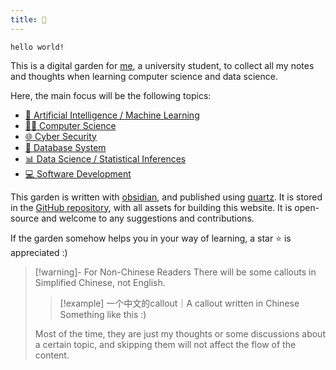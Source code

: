 ```yaml
---
title: 👋
---
```


`hello world!`

This is a digital garden for [me](https://github.com/kkkkang-a), a university student, to collect all my notes and thoughts when learning computer science and data science.

Here, the main focus will be the following topics:

- [🧠 Artificial Intelligence / Machine Learning](artificial-intelligence.md)
- [🧑‍💻 Computer Science](computer-science.md)
- [🌐 Cyber Security](cyber-secuirty.md)
- [💾 Database System](database-system.md)
- [📊 Data Science / Statistical Inferences](data-science.md)
- [💻 Software Development](software-development.md)

This garden is written with [obsidian](https://obsidian.md), and published using [quartz](https://github.com/jackyzha0/quartz). It is stored in the [GitHub repository](https://github.com/kkkkang-a/wonderland), with all assets for building this website. It is open-source and welcome to any suggestions and contributions.

If the garden somehow helps you in your way of learning, a star ⭐️ is appreciated :)

>[!warning]- For Non-Chinese Readers
>There will be some callouts in Simplified Chinese, not English.
>
>>[!example] 一个中文的callout｜A callout written in Chinese
>>Something like this :)
>
>Most of the time, they are just my thoughts or some discussions about a certain topic, and skipping them will not affect the flow of the content.